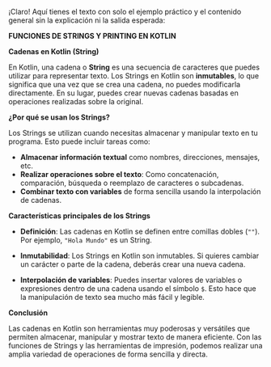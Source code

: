 ¡Claro! Aquí tienes el texto con solo el ejemplo práctico y el contenido general sin la explicación ni la salida esperada:


 **FUNCIONES DE STRINGS Y PRINTING EN KOTLIN**

 **Cadenas en Kotlin (String)**

En Kotlin, una cadena o **String** es una secuencia de caracteres que puedes utilizar para representar texto. Los Strings en Kotlin son **inmutables**, lo que significa que una vez que se crea una cadena, no puedes modificarla directamente. En su lugar, puedes crear nuevas cadenas basadas en operaciones realizadas sobre la original.

**¿Por qué se usan los Strings?**

Los Strings se utilizan cuando necesitas almacenar y manipular texto en tu programa. Esto puede incluir tareas como:

* **Almacenar información textual** como nombres, direcciones, mensajes, etc.
* **Realizar operaciones sobre el texto**: Como concatenación, comparación, búsqueda o reemplazo de caracteres o subcadenas.
* **Combinar texto con variables** de forma sencilla usando la interpolación de cadenas.

**Características principales de los Strings**

* **Definición**: Las cadenas en Kotlin se definen entre comillas dobles (`""`). Por ejemplo, `"Hola Mundo"` es un String.

* **Inmutabilidad**: Los Strings en Kotlin son inmutables. Si quieres cambiar un carácter o parte de la cadena, deberás crear una nueva cadena.

* **Interpolación de variables**: Puedes insertar valores de variables o expresiones dentro de una cadena usando el símbolo `$`. Esto hace que la manipulación de texto sea mucho más fácil y legible.


**Conclusión**

Las cadenas en Kotlin son herramientas muy poderosas y versátiles que permiten almacenar, manipular y mostrar texto de manera eficiente. Con las funciones de Strings y las herramientas de impresión, podemos realizar una amplia variedad de operaciones de forma sencilla y directa.
